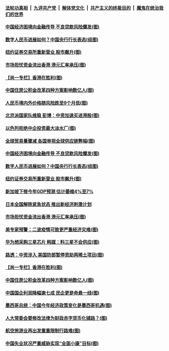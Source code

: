 ####  [法轮功真相](../../../../basic/blob/master/README.md?t=05271931) &nbsp;|&nbsp; [九评共产党](../../../../9ping.md/blob/master/README.md?t=05271931) &nbsp;|&nbsp; [解体党文化](../../../../jtdwh.md/blob/master/README.md?t=05271931)  &nbsp;|&nbsp; [共产主义的终极目的](../../../../gczydzjmd.md/blob/master/README.md?t=05271931) &nbsp;|&nbsp; [魔鬼在统治我们的世界](../../../../mgztzwmdsj.md/blob/master/README.md?t=05271931) 

#### [中国经济困境向金融传导 不良贷款风险爆发(图)](../pages/p5/934568.md?t=05271931) 

#### [数字人民币进展如何？中国央行行长表态(组图)](../pages/p5/934550.md?t=05271931) 

#### [纽约证券交易所重新营业 股市飙升(图)](../pages/p5/934542.md?t=05271931) 

#### [市场担忧资金流出香港 港元汇率承压(图)](../pages/p5/934520.md?t=05271931) 

#### [【尚一专栏】香港在胜利(图)](../pages/p5/934460.md?t=05271931) 

#### [中国住房公积金改革四种方案影响数亿人(图)](../pages/p5/934432.md?t=05271931) 

#### [人民币境内外价格随风险跌至9个月低(图)](../pages/p5/934633.md?t=05271931) 

#### [北京派国家队维稳 彭博：中资加速买进港股(图)](../pages/p5/934620.md?t=05271931) 

#### [以色列拒绝中企投资最大淡水厂(图)](../pages/p5/934617.md?t=05271931) 

#### [全球贸易量骤减 各国审视全球供应链弊端(图)](../pages/p5/934594.md?t=05271931) 

#### [中国经济困境向金融传导 不良贷款风险爆发(图)](../pages/p5/934568.md?t=05271931) 

#### [数字人民币进展如何？中国央行行长表态(组图)](../pages/p5/934550.md?t=05271931) 

#### [纽约证券交易所重新营业 股市飙升(图)](../pages/p5/934542.md?t=05271931) 

#### [新加坡下修今年GDP预测 估计萎缩4%至7%](../pages/p5/934533.md?t=05271931) 

#### [日本全国解除紧急状态 推出新经济刺激计划](../pages/p5/934532.md?t=05271931) 

#### [市场担忧资金流出香港 港元汇率承压(图)](../pages/p5/934520.md?t=05271931) 

#### [美专家预警：二波疫情可致更严重经济灾难(图)](../pages/p5/934451.md?t=05271931) 

#### [华为想采购三星芯片 韩媒：料三星不会供应(图)](../pages/p5/934487.md?t=05271931) 

#### [路透：中资涉入 美国防部暂停资助两稀土项目(图)](../pages/p5/934486.md?t=05271931) 

#### [【尚一专栏】香港在胜利(图)](../pages/p5/934460.md?t=05271931) 

#### [中国住房公积金改革四种方案影响数亿人(图)](../pages/p5/934432.md?t=05271931) 

#### [中国国企利润降幅逾七成 民企更是命悬一线(图)](../pages/p5/934412.md?t=05271931) 

#### [墨西哥总统：中国今年经济政策变化是墨西哥机遇(图)](../pages/p5/934456.md?t=05271931) 

#### [人大常委会要修改法律为财政赤字货币化铺路？(图)](../pages/p5/934406.md?t=05271931) 

#### [航空旅游业再出发重重限制行路难(图)](../pages/p5/934447.md?t=05271931) 

#### [中国失业状况严重威胁实现“全面小康”目标(图)](../pages/p5/934442.md?t=05271931) 

